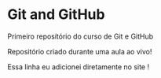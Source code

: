 # Git and GitHub
 Primeiro reposítório do curso de Git e GitHub

 Repositório criado durante uma aula ao vivo!

 Essa linha eu adicionei diretamente no site !
